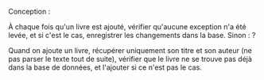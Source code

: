 Conception :

À chaque fois qu'un livre est ajouté, vérifier qu'aucune exception n'a été
levée, et si c'est le cas, enregistrer les changements dans la base.
Sinon : ?

Quand on ajoute un livre, récupérer uniquement son titre et son auteur (ne pas
parser le texte tout de suite), vérifier que le livre ne se trouve pas déjà
dans la base de données, et l'ajouter si ce n'est pas le cas.
